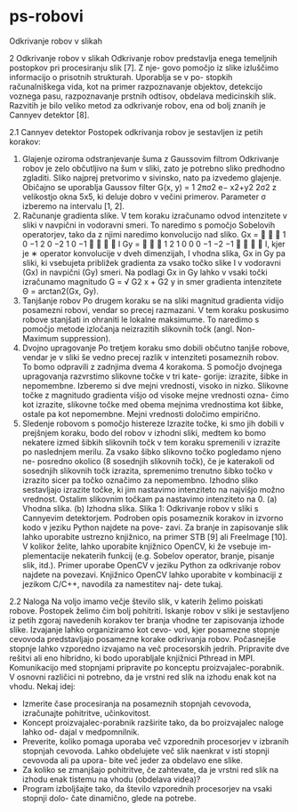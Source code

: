 # ps-robovi
Odkrivanje robov v slikah

2 Odkrivanje robov v slikah
Odkrivanje robov predstavlja enega temeljnih postopkov pri procesiranju slik [7]. Z nje-
govo pomočjo iz slike izluščimo informacijo o prisotnih strukturah. Uporablja se v po-
stopkih računalniškega vida, kot na primer razpoznavanje objektov, detekcijo voznega
pasu, razpoznavanje prstnih odtisov, obdelava medicinskih slik. Razvitih je bilo veliko
metod za odkrivanje robov, ena od bolj znanih je Cannyev detektor [8].

2.1 Cannyev detektor
Postopek odkrivanja robov je sestavljen iz petih korakov:

1. Glajenje oziroma odstranjevanje šuma z Gaussovim filtrom
Odkrivanje robov je zelo občutljivo na šum v sliki, zato je potrebno sliko predhodno
zgladiti. Sliko najprej pretvorimo v sivinsko, nato pa izvedemo glajenje. Običajno
se uporablja Gaussov filter
G(x, y) = 1
2πσ2 e− x2+y2
2σ2
z velikostjo okna 5x5, ki deluje dobro v večini primerov. Parameter σ izberemo na
intervalu [1, 2].
2. Računanje gradienta slike.
V tem koraku izračunamo odvod intenzitete v sliki v navpični in vodoravni smeri.
To naredimo s pomočjo Sobelovih operatorjev, tako da z njimi naredimo konvolucijo
nad sliko.
Gx =



1 0 −1
2 0 −2
1 0 −1


 ∗ I Gy =



1 2 1
0 0 0
−1 −2 −1


 ∗ I,
kjer je ∗ operator konvolucije v dveh dimenzijah, I vhodna slika, Gx in Gy pa
sliki, ki vsebujeta približek gradienta za vsako točko slike I v vodoravni (Gx) in
navpični (Gy) smeri. Na podlagi Gx in Gy lahko v vsaki točki izračunamo magnitudo
G = √
G2
x + G2
y in smer gradienta intenzitete Θ = arctan2(Gx, Gy).
3. Tanjšanje robov
Po drugem koraku se na sliki magnitud gradienta vidijo posamezni robovi, vendar so
precej razmazani. V tem koraku poskusimo robove stanjšati in ohraniti le lokalne
maksimume. To naredimo s pomočjo metode izločanja neizrazitih slikovnih točk
(angl. Non-Maximum suppression).
4. Dvojno upragovanje
Po tretjem koraku smo dobili občutno tanjše robove, vendar je v sliki še vedno
precej razlik v intenziteti posameznih robov. To bomo odpravili z zadnjima dvema
4
korakoma. S pomočjo dvojnega upragovanja razvrstimo slikovne točke v tri kate-
gorije: izrazite, šibke in nepomembne. Izberemo si dve mejni vrednosti, visoko in
nizko. Slikovne točke z magnitudo gradienta višjo od visoke mejne vrednosti ozna-
čimo kot izrazite, slikovne točke med obema mejnima vrednostima kot šibke, ostale
pa kot nepomembne. Mejni vrednosti določimo empirično.
5. Sledenje robovom s pomočjo histereze
Izrazite točke, ki smo jih dobili v prejšnjem koraku, bodo del robov v izhodni sliki,
medtem ko bomo nekatere izmed šibkih slikovnih točk v tem koraku spremenili v
izrazite po naslednjem merilu. Za vsako šibko slikovno točko pogledamo njeno ne-
posredno okolico (8 sosednjih slikovnih točk), če je katerakoli od sosednjih slikovnih
točk izrazita, spremenimo trenutno šibko točko v izrazito sicer pa točko označimo za
nepomembno. Izhodno sliko sestavljajo izrazite točke, ki jim nastavimo intenziteto
na najvišjo možno vrednost. Ostalim slikovnim točkam pa nastavimo intenziteto
na 0.
(a) Vhodna slika. (b) Izhodna slika.
Slika 1: Odkrivanje robov v sliki s Cannyevim detektorjem.
Podroben opis posameznik korakov in izvorno kodo v jeziku Python najdete na pove-
zavi. Za branje in zapisovanje slik lahko uporabite ustrezno knjižnico, na primer STB [9]
ali FreeImage [10]. V kolikor želite, lahko uporabite knjižnico OpenCV, ki že vsebuje im-
plementacije nekaterih funkcij (e.g. Sobelov operator, branje, pisanje slik, itd.). Primer
uporabe OpenCV v jeziku Python za odkrivanje robov najdete na povezavi. Knjižnico
OpenCV lahko uporabite v kombinaciji z jezikom C/C++, navodila za namestitev naj-
dete tukaj.

2.2 Naloga
Na voljo imamo večje število slik, v katerih želimo poiskati robove. Postopek želimo
čim bolj pohitriti. Iskanje robov v sliki je sestavljeno iz petih zgoraj navedenih korakov
ter branja vhodne ter zapisovanja izhode slike. Izvajanje lahko organiziramo kot cevo-
vod, kjer posamezne stopnje cevovoda predstavljajo posamezne korake odkrivanja robov.
Počasnejše stopnje lahko vzporedno izvajamo na več procesorskih jedrih.
Pripravite dve rešitvi ali eno hibridno, ki bodo uporabljale knjižnici Pthread in MPI.
Komunikacijo med stopnjami pripravite po konceptu proizvajalec-porabnik. V osnovni
različici ni potrebno, da je vrstni red slik na izhodu enak kot na vhodu. Nekaj idej:
* Izmerite čase procesiranja na posameznih stopnjah cevovoda, izračunajte pohitritve,
učinkovitost.
* Koncept proizvajalec-porabnik razširite tako, da bo proizvajalec naloge lahko od-
dajal v medpomnilnik.
* Preverite, koliko pomaga uporaba več vzporednih procesorjev v izbranih stopnjah
cevovoda. Lahko obdelujete več slik naenkrat v isti stopnji cevovoda ali pa upora-
bite več jeder za obdelavo ene slike.
* Za koliko se zmanjšajo pohitritve, če zahtevate, da je vrstni red slik na izhodu enak
tistemu na vhodu (obdelava videa)?
* Program izboljšajte tako, da število vzporednih procesorjev na vsaki stopnji dolo-
čate dinamično, glede na potrebe.
